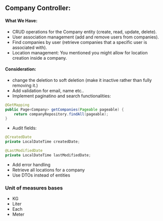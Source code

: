 
## Company Controller:
#### What We Have:
- CRUD operations for the Company entity (create, read, update, delete).
- User association management (add and remove users from companies).
- Find companies by user (retrieve companies that a specific user is associated with).
- Location management: You mentioned you might allow for location creation inside a company.

#### Consideration: 
- change the deletion to soft deletion (make it inactive rather than fully removing it.)
- Add validation for email, name etc..
- Implement paginatino and search functionalities:
```Java
@GetMapping
public Page<Company> getCompanies(Pageable pageable) {
    return companyRepository.findAll(pageable);
}
```
- Audit fields:
```Java
@CreatedDate
private LocalDateTime createdDate;

@LastModifiedDate
private LocalDateTime lastModifiedDate;
```
- Add error handling
- Retrieve all locations for a company
- Use DTOs instead of entities

### Unit of measures bases
- KG
- Liter
- Each
- Meter